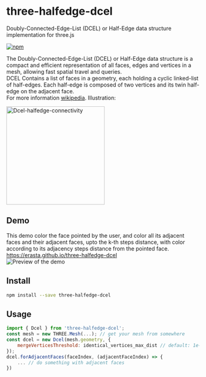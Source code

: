# three-halfedge-dcel
Doubly-Connected-Edge-List (DCEL) or Half-Edge data structure implementation for three.js

[![npm](https://img.shields.io/npm/v/three-halfedge-dcel?style=plastic)](https://www.npmjs.com/package/three-halfedge-dcel)

The Doubly-Connected-Edge-List (DCEL) or Half-Edge data structure is a compact and efficient representation of all faces, edges and vertices in a mesh, allowing fast spatial travel and queries.  
DCEL Contains a list of faces in a geometry, each holding a cyclic linked-list of half-edges. Each half-edge is composed of two vertices and its twin half-edge on the adjacent face.  
For more information [wikipedia](https://en.wikipedia.org/wiki/Doubly_connected_edge_list). Illustration:

<a title="Accountalive, CC BY-SA 3.0 &lt;https://creativecommons.org/licenses/by-sa/3.0&gt;, via Wikimedia Commons" href="https://commons.wikimedia.org/wiki/File:Dcel-halfedge-connectivity.svg"><img width="256" alt="Dcel-halfedge-connectivity" src="https://upload.wikimedia.org/wikipedia/commons/thumb/0/07/Dcel-halfedge-connectivity.svg/256px-Dcel-halfedge-connectivity.svg.png"></a>

## Demo
This demo color the face pointed by the user, and color all its adjacent faces and their adjacent faces, upto the k-th steps distance, with color according to its adjacency steps distance from the pointed face.  
https://erasta.github.io/three-halfedge-dcel  
![Preview of the demo](files/halfedge-small.gif)


## Install
```sh
npm install --save three-halfedge-dcel
```

## Usage
```js
import { Dcel } from 'three-halfedge-dcel';
const mesh = new THREE.Mesh(...); // get your mesh from somewhere
const dcel = new Dcel(mesh.geometry, {
    mergeVerticesThreshold: identical_vertices_max_dist // default: 1e-4
});
dcel.forAdjacentFaces(faceIndex, (adjacentFaceIndex) => {
    ... // do something with adjacent faces
})
```

